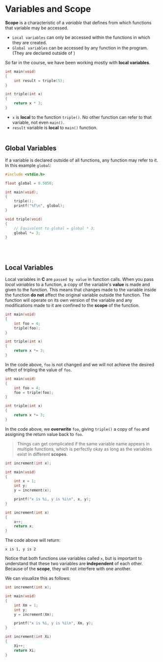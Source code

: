 # Variables and Scope

**Scope** is a characteristic of a *variable* that defines from which functions that variable may be accessed. 
- `Local variables` can only be accessed within the functions in which they are created.
- `Global variables` can be accessed by any function in the program. (They are declared outside of  )

So far in the course, we have been working mostly with **local variables**.

```c
int main(void)
{
    int result = triple(5);
}

int triple(int x)
{
    return x * 3;
}
```
- `x` is **local** to the function `triple()`. No other function can refer to that variable, not even `main()`.
- `result` variable is **local** to `main()` function.<br><br>

## Global Variables 
If a variable is declared outside of all functions, any function may refer to it. In this example `global`:

```c
#include <stdio.h>

float global = 0.5050;

int main(void);
{
    triple();
    printf("%f\n", global);
}

void triple(void)
{
    // Equivalent to global = global * 3;
    global *= 3;
}
```
<br><br>
## Local Variables

Local variables in **C** are `passed by value` in function calls. When you pass *local variables* to a function, a copy of the variable's **value** is made and given to the function. This means that changes made to the variable inside the function **do not** affect the original variable outside the function. The function will operate on its own version of the variable and any modifications made to it are confined to the **scope** of the function.

```c
int main(void)
{
    int foo = 4;
    triple(foo);
}

int triple(int x)
{
    return x *= 3;
}
```
In the code above, `foo` is not changed and we will not achieve the desired effect of tripling the value of `foo`.
```c
int main(void)
{
    int foo = 4;
    foo = triple(foo);
}

int triple(int x)
{
    return x *= 3;
}
```
In the code above, we **overwrite** `foo`, giving `triple()` a copy of `foo` and assigning the return value back to `foo`.

> Things can get complicated if the same variable name appears in multiple functions, which is perfectly okay as long as the variables exist in different **scopes**.

```c
int increment(int x);

int main(void)
{
    int x = 1;
    int y;
    y = increment(x);

    printf("x is %i, y is %i\n", x, y);
}

int increment(int x)
{
    x++;
    return x;
}
```
The code above will return:
```
x is 1, y is 2
```
Notice that both functions use variables called `x`, but is important to understand that these two variables are **independent** of each other. Because of the **scope**, they will not interfere with one another.

We can visualize this as follows:
```c
int increment(int x);

int main(void)
{
    int Xm = 1;
    int y;
    y = increment(Xm);

    printf("x is %i, y is %i\n", Xm, y);
}

int increment(int Xi)
{
    Xi++;
    return Xi;
}
```